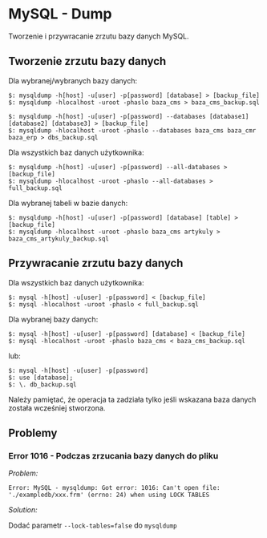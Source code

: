 # MySQL - Dump

Tworzenie i przywracanie zrzutu bazy danych MySQL.

## Tworzenie zrzutu bazy danych

Dla wybranej/wybranych bazy danych:

```
$: mysqldump -h[host] -u[user] -p[password] [database] > [backup_file]
$: mysqldump -hlocalhost -uroot -phaslo baza_cms > baza_cms_backup.sql
```

```
$: mysqldump -h[host] -u[user] -p[password] --databases [database1] [database2] [database3] > [backup_file]
$: mysqldump -hlocalhost -uroot -phaslo --databases baza_cms baza_cmr baza_erp > dbs_backup.sql
```

Dla wszystkich baz danych użytkownika:

```
$: mysqldump -h[host] -u[user] -p[password] --all-databases > [backup_file]
$: mysqldump -hlocalhost -uroot -phaslo --all-databases > full_backup.sql
```

Dla wybranej tabeli w bazie danych:

```
$: mysqldump -h[host] -u[user] -p[password] [database] [table] > [backup_file]
$: mysqldump -hlocalhost -uroot -phaslo baza_cms artykuly > baza_cms_artykuly_backup.sql
```

## Przywracanie zrzutu bazy danych

Dla wszystkich baz danych użytkownika:

```
$: mysql -h[host] -u[user] -p[password] < [backup_file]
$: mysql -hlocalhost -uroot -phaslo < full_backup.sql
```

Dla wybranej bazy danych:

```
$: mysql -h[host] -u[user] -p[password] [database] < [backup_file]
$: mysql -hlocalhost -uroot -phaslo baza_cms < baza_cms_backup.sql
```

lub:

```
$: mysql -h[host] -u[user] -p[password]
$: use [database];
$: \. db_backup.sql
```

Należy pamiętać, że operacja ta zadziała tylko jeśli wskazana baza danych została wcześniej stworzona.

## Problemy

### Error 1016 - Podczas zrzucania bazy danych do pliku

*Problem:*

```
Error: MySQL - mysqldump: Got error: 1016: Can't open file: './exampledb/xxx.frm' (errno: 24) when using LOCK TABLES
```

*Solution:*

Dodać parametr ```--lock-tables=false``` do ```mysqldump```
